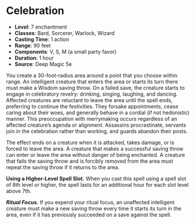 # Celebration

- **Level**: 7 enchantment
- **Classes**: Bard, Sorcerer, Warlock, Wizard
- **Casting Time**: 1 action
- **Range**: 90 feet
- **Components**: V, S, M (a small party favor)
- **Duration**: 1 hour
- **Source**: Deep Magic 5e

You create a 30-foot-radius area around a point that you choose within range. An intelligent creature that enters the area or starts its turn there must make a Wisdom saving throw. On a failed save, the creature starts to engage in celebratory revelry: drinking, singing, laughing, and dancing. Affected creatures are reluctant to leave the area until the spell ends, preferring to continue the festivities. They forsake appointments, cease caring about their woes, and generally behave in a cordial (if not hedonistic) manner. This preoccupation with merrymaking occurs regardless of an affected creature’s agenda or alignment. Assassins procrastinate, servants join in the celebration rather than working, and guards abandon their posts.

The effect ends on a creature when it is attacked, takes damage, or is forced to leave the area. A creature that makes a successful saving throw can enter or leave the area without danger of being enchanted. A creature that fails the saving throw and is forcibly removed from the area must repeat the saving throw if it returns to the area.

**Using a Higher-Level Spell Slot.** When you cast this spell using a spell slot of 8th level or higher, the spell lasts for an additional hour for each slot level above 7th.

***Ritual Focus.*** If you expend your ritual focus, an unaffected intelligent creature must make a new saving throw every time it starts its turn in the area, even if it has previously succeeded on a save against the spell.

